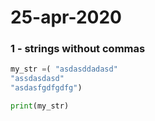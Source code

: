 # 25-apr-2020

### 1 - strings without commas

```python
my_str =( "asdasddadasd"
"assdasdasd"
"asdasfgdfgdfg")

print(my_str)
```
